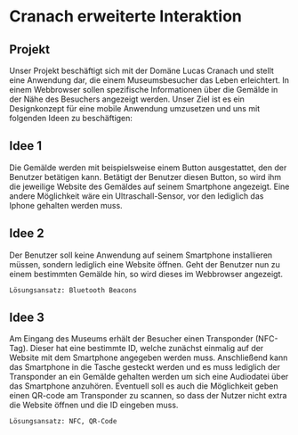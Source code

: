 # Cranach erweiterte Interaktion

## Projekt
Unser Projekt beschäftigt sich mit der Domäne Lucas Cranach und stellt eine Anwendung dar, die einem Museumsbesucher das Leben erleichtert. In einem Webbrowser sollen spezifische Informationen über die Gemälde in der Nähe des Besuchers angezeigt werden. Unser Ziel ist es ein Designkonzept für eine mobile Anwendung umzusetzen und uns mit folgenden Ideen zu beschäftigen:

## Idee 1
Die Gemälde werden mit beispielsweise einem Button ausgestattet, den der Benutzer betätigen kann. Betätigt der Benutzer diesen Button, so wird ihm die jeweilige Website des Gemäldes auf seinem Smartphone angezeigt. Eine andere Möglichkeit wäre ein Ultraschall-Sensor, vor den lediglich das Iphone gehalten werden muss.

## Idee 2
Der Benutzer soll keine Anwendung auf seinem Smartphone installieren müssen, sondern lediglich eine Website öffnen. Geht der Benutzer nun zu einem bestimmten Gemälde hin, so wird dieses im Webbrowser angezeigt.

`Lösungsansatz: Bluetooth Beacons`

## Idee 3
Am Eingang des Museums erhält der Besucher einen Transponder (NFC-Tag). Dieser hat eine bestimmte ID, welche zunächst einmalig auf der Website mit dem Smartphone angegeben werden muss. Anschließend kann das Smartphone in die Tasche gesteckt werden und es muss lediglich der Transponder an ein Gemälde gehalten werden um sich eine Audiodatei über das Smartphone anzuhören. Eventuell soll es auch die Möglichkeit geben einen QR-code am Transponder zu scannen, so dass der Nutzer nicht extra die Website öffnen und die ID eingeben muss. 

`Lösungsansatz: NFC, QR-Code`
